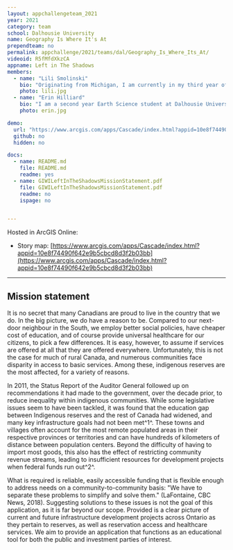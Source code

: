 ```yaml
---
layout: appchallengeteam_2021
year: 2021
category: team
school: Dalhousie University
name: Geography Is Where It's At
prependteam: no
permalink: appchallenge/2021/teams/dal/Geography_Is_Where_Its_At/
videoid: R5fMfdXkzCA
appname: Left in The Shadows
members:
  - name: "Lili Smolinski"
    bio: "Originating from Michigan, I am currently in my third year of Earth Science studies at Dalhousie University. I am interested in using my skills to help advance communities and provide a unique perspective on accessibility and inclusion. This challenge has been an exciting opportunity to learn to work with open data and ESRI software."
    photo: lili.jpg
  - name: "Erin Hilliard"
    bio: "I am a second year Earth Science student at Dalhousie University. I was born and raised in Yukon Territory, and have a strong interest in geology and mineral exploration. In my community, citizens of the Tr’ondek Hwech’in First Nation account for more than half of the population and being educated in traditional knowledge as I grew up has undoubtedly made a significant impact on who I am today. As a result, I am passionate about the inequalities on reserves, and wish to utilize my knowledge and skills to investigate the true extent of disparity between Indigenous communities and the rest of Canada."
    photo: erin.jpg

demo:
  url: "https://www.arcgis.com/apps/Cascade/index.html?appid=10e8f74490f642e9b5cbcd8d3f2b03bb"
  github: no
  hidden: no

docs:
  - name: README.md
    file: README.md
    readme: yes
  - name: GIWILeftInTheShadowsMissionStatement.pdf
    file: GIWILeftInTheShadowsMissionStatement.pdf
    readme: no
    ispage: no


---
```


Hosted in ArcGIS Online:

- Story map: [https://www.arcgis.com/apps/Cascade/index.html?appid=10e8f74490f642e9b5cbcd8d3f2b03bb](https://www.arcgis.com/apps/Cascade/index.html?appid=10e8f74490f642e9b5cbcd8d3f2b03bb)

---

## Mission statement

It is no secret that many Canadians are proud to live in the country that we do. In the big picture, we do have a reason to be. Compared to our next-door neighbour in the South, we employ better social policies, have cheaper cost of education, and of course provide universal healthcare for our citizens, to pick a few differences. It is easy, however, to assume if services are offered at all that they are offered everywhere. Unfortunately, this is not the case for much of rural Canada, and numerous communities face disparity in access to basic services. Among these, indigenous reserves are the most affected, for a variety of reasons.

In 2011, the Status Report of the Auditor General followed up on recommendations it had made to the government, over the decade prior, to reduce inequality within indigenous communities. While some legislative issues seem to have been tackled, it was found that the education gap between Indigenous reserves and the rest of Canada had widened, and many key infrastructure goals had not been met^1^. These towns and villages often account for the most remote populated areas in their respective provinces or territories and can have hundreds of kilometers of distance between population centers. Beyond the difficulty of having to import most goods, this also has the effect of restricting community revenue streams, leading to insufficient resources for development projects when federal funds run out^2^.

What is required is reliable, easily accessible funding that is flexible enough to address needs on a community-to-community basis: "We have to separate these problems to simplify and solve them." (LaFontaine, CBC News, 2018). Suggesting solutions to these issues is not the goal of this application, as it is far beyond our scope. Provided is a clear picture of current and future infrastructure development projects across Ontario as they pertain to reserves, as well as reservation access and healthcare services. We aim to provide an application that functions as an educational tool for both the public and investment parties of interest.
